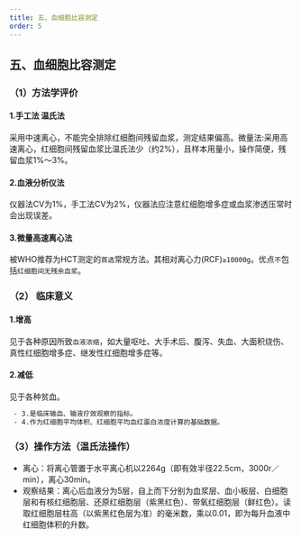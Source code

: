 ```yaml
---
title: 五、血细胞比容测定
order: 5
---
```


<!--startPrint-->
## 五、血细胞比容测定
### （1）方法学评价

#### 1.手工法 温氏法
采用中速离心，不能完全排除红细胞间残留血浆，测定结果偏高。微量法:采用高速离心，红细胞间残留血浆比温氏法少（约2%），且样本用量小，操作简便，残留血浆1%～3%。

#### 2.血液分析仪法
仪器法CV为1%，手工法CV为2%，仪器法应注意红细胞增多症或血浆渗透压常时会出现误差。

#### 3.微量高速离心法
被WHO推荐为HCT测定的`首选`常规方法。其相对离心力(RCF)`≥10000g`。优点`不`包括`红细胞间无残余血浆`。

### （2） 临床意义
#### 1.增高 
 见于各种原因所致`血液浓缩`，如大量呕吐、大手术后、腹泻、失血、大面积烧伤、真性红细胞增多症、继发性红细胞增多症等。
#### 2.减低
 见于各种贫血。
```bash
 - 3.是临床输血、输液疗效观察的指标。
 - 4.作为红细胞平均体积、红细胞平均血红蛋白浓度计算的基础数据。
```

### （3）操作方法（温氏法操作）
 - 离心：将离心管置于水平离心机以2264g（即有效半径22.5cm，3000r／min），离心30min。
 - 观察结果：离心后血液分为5层，自上而下分别为血浆层、血小板层、白细胞层和有核红细胞层、还原红细胞层（紫黑红色）、带氧红细胞层（鲜红色）。读取红细胞层柱高（以紫黑红色层为准）的毫米数，乘以0.01，即为每升血液中红细胞体积的升数。

<!--endPrint-->
<beiti/>
